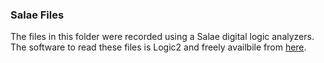 ### Salae Files

The files in this folder were recorded using a Salae digital logic analyzers. The software to read these files is Logic2 and freely availbile from [here](https://www.saleae.com/pages/downloads).